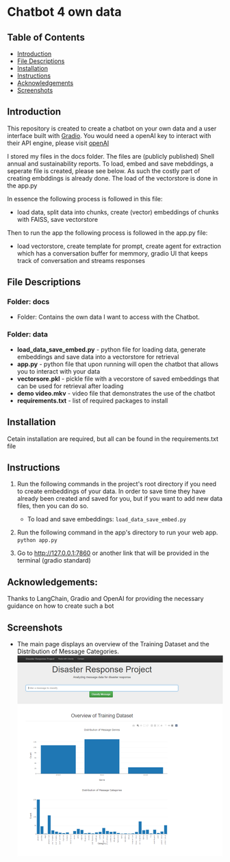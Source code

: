 # Chatbot 4 own data
## Table of Contents
- [Introduction](https://github.com/peterderkx/Coursework/tree/main/Udacity%20Courses/Data%20Science%20nanodegree/Project%202%20-%20Disaster_response_pipeline_project#introduction)
- [File Descriptions](https://github.com/peterderkx/Coursework/tree/main/Udacity%20Courses/Data%20Science%20nanodegree/Project%202%20-%20Disaster_response_pipeline_project#file-descriptions)
- [Installation](https://github.com/peterderkx/Coursework/tree/main/Udacity%20Courses/Data%20Science%20nanodegree/Project%202%20-%20Disaster_response_pipeline_project#installation)
- [Instructions](https://github.com/peterderkx/Coursework/tree/main/Udacity%20Courses/Data%20Science%20nanodegree/Project%202%20-%20Disaster_response_pipeline_project#instructions)
- [Acknowledgements](https://github.com/peterderkx/Coursework/tree/main/Udacity%20Courses/Data%20Science%20nanodegree/Project%202%20-%20Disaster_response_pipeline_project#acknowledgements)
- [Screenshots](https://github.com/peterderkx/Coursework/tree/main/Udacity%20Courses/Data%20Science%20nanodegree/Project%202%20-%20Disaster_response_pipeline_project#screenshots)

## Introduction
This repository is created to create a chatbot on your own data and a user interface built with [Gradio](https://www.gradio.app/).
You would need a openAI key to interact with their API engine, please visit [openAI](https://openai.com/)

I stored my files in the docs folder. The files are (publicly published) Shell annual and sustainability reports.
To load, embed and save mebddings, a seperate file is created, please see below. As such the costly part of creating embddings is already done. The load of the vectorstore is done in the app.py

In essence the following process is followed in this file:
- load data, split data into chunks, create (vector) embeddings of chunks with FAISS, save vectorstore

Then to run the app the following process is followed in the app.py file:
- load vectorstore, create template for prompt, create agent for extraction which has a conversation buffer for memmory, gradio UI that keeps track of conversation and streams responses

## File Descriptions

### Folder: docs
- Folder: Contains the own data I want to access with the Chatbot. 

### Folder: data
- **load_data_save_embed.py** - python file for loading data, generate embeddings and save data into a vectorstore for retrieval
- **app.py** - python file that upon running will open the chatbot that allows you to interact with your data
- **vectorsore.pkl** - pickle file with a vecorstore of saved embeddings that can be used for retrieval after loading
- **demo video.mkv** - video file that demonstrates the use of the chatbot
- **requirements.txt** - list of required packages to install

## Installation
Cetain installation are required, but all can be found in the requirements.txt file

## Instructions
1. Run the following commands in the project's root directory if you need to create embeddings of your data. In order to save time they have already been created and saved for you, but if you want to add new data files, then you can do so.

    - To load and save embeddings:
        `load_data_save_embed.py`

2. Run the following command in the app's directory to run your web app.
    `python app.py`

3. Go to http://127.0.0.1:7860 or another link that will be provided in the terminal (gradio standard)

## Acknowledgements:
Thanks to LangChain, Gradio and OpenAI for providing the necessary guidance on how to create such a bot

## Screenshots
- The main page displays an overview of the Training Dataset and the Distribution of Message Categories.<br/>
![image](https://github.com/peterderkx/Coursework/blob/main/Udacity%20Courses/Data%20Science%20nanodegree/Project%202%20-%20Disaster_response_pipeline_project/screenshots/20230814%20-%20app%20screenshot%201.PNG) <br/>
